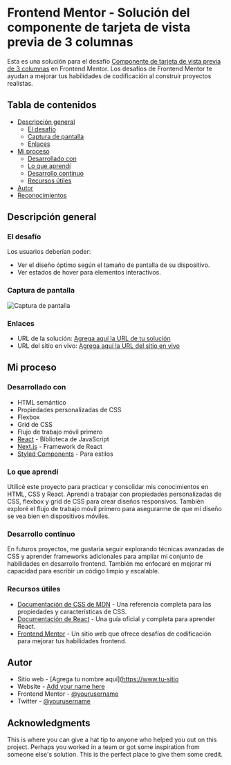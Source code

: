# Frontend Mentor - Solución del componente de tarjeta de vista previa de 3 columnas

Esta es una solución para el desafío [Componente de tarjeta de vista previa de 3 columnas](https://www.frontendmentor.io/challenges/3column-preview-card-component-pH92eAR2-) en Frontend Mentor. Los desafíos de Frontend Mentor te ayudan a mejorar tus habilidades de codificación al construir proyectos realistas.

## Tabla de contenidos

- [Descripción general](#descripción-general)
  - [El desafío](#el-desafío)
  - [Captura de pantalla](#captura-de-pantalla)
  - [Enlaces](#enlaces)
- [Mi proceso](#mi-proceso)
  - [Desarrollado con](#desarrollado-con)
  - [Lo que aprendí](#lo-que-aprendí)
  - [Desarrollo continuo](#desarrollo-continuo)
  - [Recursos útiles](#recursos-útiles)
- [Autor](#autor)
- [Reconocimientos](#reconocimientos)

## Descripción general

### El desafío

Los usuarios deberían poder:

- Ver el diseño óptimo según el tamaño de pantalla de su dispositivo.
- Ver estados de hover para elementos interactivos.

### Captura de pantalla

![Captura de pantalla](./screenshot.jpg)

### Enlaces

- URL de la solución: [Agrega aquí la URL de tu solución](https://tu-solución-url.com)
- URL del sitio en vivo: [Agrega aquí la URL del sitio en vivo](https://tu-sitio-en-vivo-url.com)

## Mi proceso

### Desarrollado con

- HTML semántico
- Propiedades personalizadas de CSS
- Flexbox
- Grid de CSS
- Flujo de trabajo móvil primero
- [React](https://reactjs.org/) - Biblioteca de JavaScript
- [Next.js](https://nextjs.org/) - Framework de React
- [Styled Components](https://styled-components.com/) - Para estilos

### Lo que aprendí

Utilicé este proyecto para practicar y consolidar mis conocimientos en HTML, CSS y React. Aprendí a trabajar con propiedades personalizadas de CSS, flexbox y grid de CSS para crear diseños responsivos. También exploré el flujo de trabajo móvil primero para asegurarme de que mi diseño se vea bien en dispositivos móviles.

### Desarrollo continuo

En futuros proyectos, me gustaría seguir explorando técnicas avanzadas de CSS y aprender frameworks adicionales para ampliar mi conjunto de habilidades en desarrollo frontend. También me enfocaré en mejorar mi capacidad para escribir un código limpio y escalable.

### Recursos útiles

- [Documentación de CSS de MDN](https://developer.mozilla.org/es/docs/Web/CSS) - Una referencia completa para las propiedades y características de CSS.
- [Documentación de React](https://es.reactjs.org/docs/getting-started.html) - Una guía oficial y completa para aprender React.
- [Frontend Mentor](https://www.frontendmentor.io/challenges) - Un sitio web que ofrece desafíos de codificación para mejorar tus habilidades frontend.

## Autor

- Sitio web - [Agrega tu nombre aquí](https://www.tu-sitio
- Website - [Add your name here](https://www.your-site.com)
- Frontend Mentor - [@yourusername](https://www.frontendmentor.io/profile/yourusername)
- Twitter - [@yourusername](https://www.twitter.com/yourusername)


## Acknowledgments

This is where you can give a hat tip to anyone who helped you out on this project. Perhaps you worked in a team or got some inspiration from someone else's solution. This is the perfect place to give them some credit.

